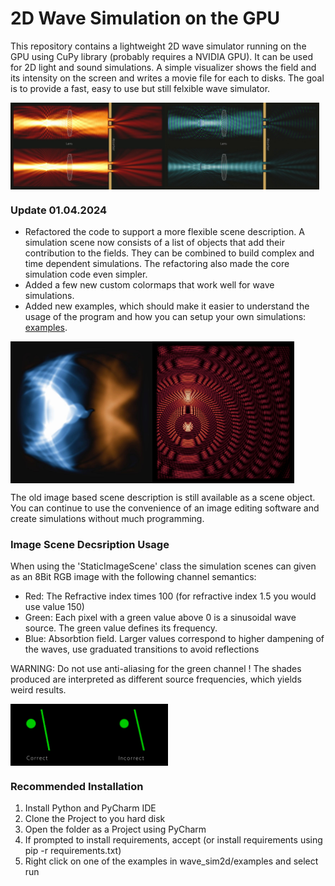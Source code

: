 # 2D Wave Simulation on the GPU

This repository contains a lightweight 2D wave simulator running on the GPU using CuPy library (probably requires a NVIDIA GPU). It can be used for 2D light and sound simulations.
A simple visualizer shows the field and its intensity on the screen and writes a movie file for each to disks. The goal is to provide a fast, easy to use but still felxible wave simulator.

<div style="display: flex;">
    <img src="images/simulation_1.jpg" alt="Example Image 1" width="49%">
    <img src="images/simulation_2.jpg" alt="Example Image 2" width="49%">
</div>

### Update 01.04.2024

* Refactored the code to support a more flexible scene description. A simulation scene now consists of a list of objects that add their contribution to the fields.
They can be combined to build complex and time dependent simulations. The refactoring also made the core simulation code even simpler.
* Added a few new custom colormaps that work well for wave simulations.
* Added new examples, which should make it easier to understand the usage of the program and how you can setup your own simulations: [examples](source/examples).

<div style="display: flex;">
    <img src="images/simulation_3.jpg" alt="Example Image 3" width="45%">
    <img src="images/simulation_4.jpg" alt="Example Image 4" width="45%">
</div>

The old image based scene description is still available as a scene object. You can continue to use the convenience of an image editing software and create simulations
without much programming.

###  Image Scene Decsription Usage ###

When using the 'StaticImageScene' class the simulation scenes can given as an 8Bit RGB image with the following channel semantics:
* Red:   The Refractive index times 100 (for refractive index 1.5 you would use value 150)
* Green: Each pixel with a green value above 0 is a sinusoidal wave source. The green value defines its frequency.
* Blue:  Absorbtion field. Larger values correspond to higher dampening of the waves, use graduated transitions to avoid reflections

WARNING: Do not use anti-aliasing for the green channel ! The shades produced are interpreted as different source frequencies, which yields weird results.

<div style="display: flex;">
    <img src="images/source_antialiasing.png" alt="Example Image 5" width="50%">
</div>

### Recommended Installation ###

1. Install Python and PyCharm IDE
2. Clone the Project to you hard disk
3. Open the folder as a Project using PyCharm
4. If prompted to install requirements, accept (or install requirements using pip -r requirements.txt)
5. Right click on one of the examples in wave_sim2d/examples and select run





